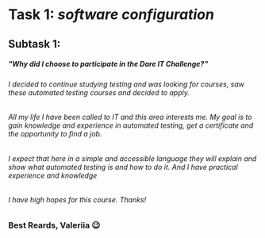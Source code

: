 # Task 1: *software configuration*
## Subtask 1: 
##### **"Why did I choose to participate in the Dare IT Challenge?"**
###### I decided to continue studying testing and was looking for courses, saw these automated testing courses and decided to apply.
###### All my life I have been called to IT and this area interests me. My goal is to gain knowledge and experience in automated testing, get a certificate and the opportunity to find a job.
###### I expect that here in a simple and accessible language they will explain and show what automated testing is and how to do it. And I have practical experience and knowledge
###### I have high hopes for this course. Thanks!
### Best Reards,  Valeriia 😉